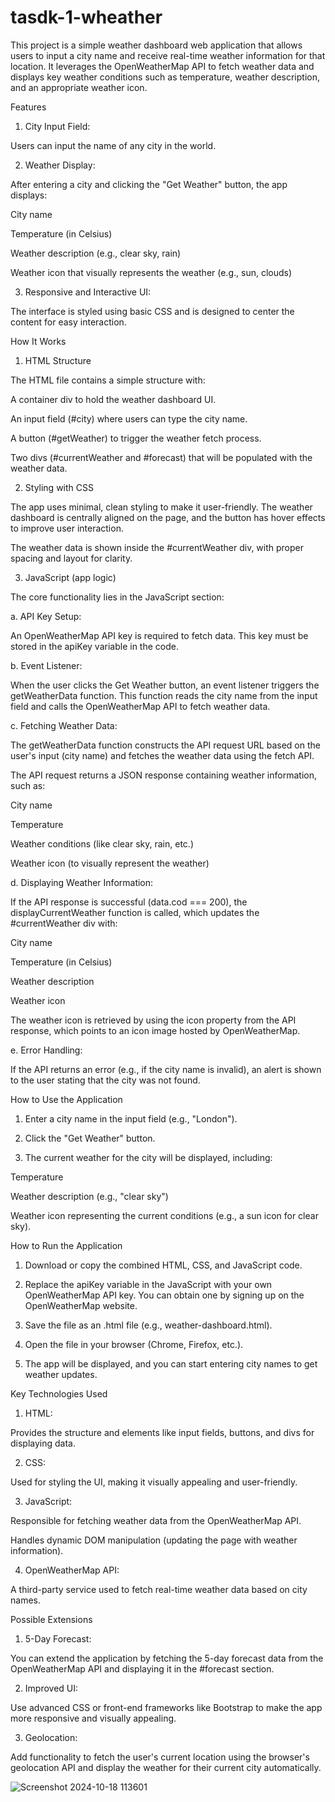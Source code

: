 # tasdk-1-wheather
This project is a simple weather dashboard web application that allows users to input a city name and receive real-time weather information for that location. It leverages the OpenWeatherMap API to fetch weather data and displays key weather conditions such as temperature, weather description, and an appropriate weather icon.

Features

1. City Input Field:

Users can input the name of any city in the world.



2. Weather Display:

After entering a city and clicking the "Get Weather" button, the app displays:

City name

Temperature (in Celsius)

Weather description (e.g., clear sky, rain)

Weather icon that visually represents the weather (e.g., sun, clouds)





3. Responsive and Interactive UI:

The interface is styled using basic CSS and is designed to center the content for easy interaction.




How It Works

1. HTML Structure

The HTML file contains a simple structure with:

A container div to hold the weather dashboard UI.

An input field (#city) where users can type the city name.

A button (#getWeather) to trigger the weather fetch process.

Two divs (#currentWeather and #forecast) that will be populated with the weather data.



2. Styling with CSS

The app uses minimal, clean styling to make it user-friendly. The weather dashboard is centrally aligned on the page, and the button has hover effects to improve user interaction.

The weather data is shown inside the #currentWeather div, with proper spacing and layout for clarity.


3. JavaScript (app logic)

The core functionality lies in the JavaScript section:

a. API Key Setup:

An OpenWeatherMap API key is required to fetch data. This key must be stored in the apiKey variable in the code.


b. Event Listener:

When the user clicks the Get Weather button, an event listener triggers the getWeatherData function. This function reads the city name from the input field and calls the OpenWeatherMap API to fetch weather data.


c. Fetching Weather Data:

The getWeatherData function constructs the API request URL based on the user's input (city name) and fetches the weather data using the fetch API.

The API request returns a JSON response containing weather information, such as:

City name

Temperature

Weather conditions (like clear sky, rain, etc.)

Weather icon (to visually represent the weather)



d. Displaying Weather Information:

If the API response is successful (data.cod === 200), the displayCurrentWeather function is called, which updates the #currentWeather div with:

City name

Temperature (in Celsius)

Weather description

Weather icon


The weather icon is retrieved by using the icon property from the API response, which points to an icon image hosted by OpenWeatherMap.


e. Error Handling:

If the API returns an error (e.g., if the city name is invalid), an alert is shown to the user stating that the city was not found.


How to Use the Application

1. Enter a city name in the input field (e.g., "London").


2. Click the "Get Weather" button.


3. The current weather for the city will be displayed, including:

Temperature

Weather description (e.g., "clear sky")

Weather icon representing the current conditions (e.g., a sun icon for clear sky).




How to Run the Application

1. Download or copy the combined HTML, CSS, and JavaScript code.


2. Replace the apiKey variable in the JavaScript with your own OpenWeatherMap API key. You can obtain one by signing up on the OpenWeatherMap website.


3. Save the file as an .html file (e.g., weather-dashboard.html).


4. Open the file in your browser (Chrome, Firefox, etc.).


5. The app will be displayed, and you can start entering city names to get weather updates.



Key Technologies Used

1. HTML:

Provides the structure and elements like input fields, buttons, and divs for displaying data.



2. CSS:

Used for styling the UI, making it visually appealing and user-friendly.



3. JavaScript:

Responsible for fetching weather data from the OpenWeatherMap API.

Handles dynamic DOM manipulation (updating the page with weather information).



4. OpenWeatherMap API:

A third-party service used to fetch real-time weather data based on city names.




Possible Extensions

1. 5-Day Forecast:

You can extend the application by fetching the 5-day forecast data from the OpenWeatherMap API and displaying it in the #forecast section.



2. Improved UI:

Use advanced CSS or front-end frameworks like Bootstrap to make the app more responsive and visually appealing.



3. Geolocation:

Add functionality to fetch the user's current location using the browser's geolocation API and display the weather for their current city automatically.


![Screenshot 2024-10-18 113601](https://github.com/user-attachments/assets/bd07dda0-8b54-40b3-bc4c-486189f95eba)

